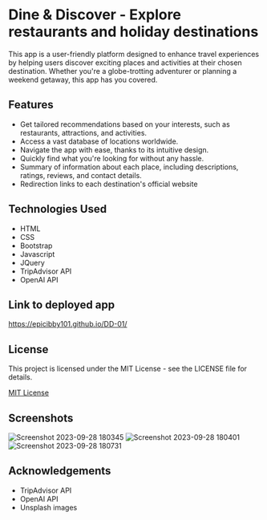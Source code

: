 
# Dine & Discover - Explore restaurants and holiday destinations
This app is a user-friendly platform designed to enhance travel experiences by helping users discover exciting places and activities at their chosen destination. Whether you're a globe-trotting adventurer or planning a weekend getaway, this app has you covered.


## Features

- Get tailored recommendations based on your interests, such as restaurants, attractions, and activities.
- Access a vast database of locations worldwide.
- Navigate the app with ease, thanks to its intuitive design.
- Quickly find what you're looking for without any hassle.
- Summary of information about each place, including descriptions, ratings, reviews, and contact details.
- Redirection links to each destination's official website



## Technologies Used
- HTML
- CSS
- Bootstrap
- Javascript
- JQuery
- TripAdvisor API
- OpenAI API

## Link to deployed app
https://epicibby101.github.io/DD-01/

## License

This project is licensed under the MIT License - see the LICENSE file for details.

[MIT License](https://choosealicense.com/licenses/mit/)

## Screenshots
![Screenshot 2023-09-28 180345](https://github.com/EpicIbby101/DD-01/assets/86202881/3d4dfacf-80b8-441c-92f5-88b1e3236d48)
![Screenshot 2023-09-28 180401](https://github.com/EpicIbby101/DD-01/assets/86202881/b190ac6b-a262-425b-a51c-32a9178ec2b5)
![Screenshot 2023-09-28 180731](https://github.com/EpicIbby101/DD-01/assets/86202881/43249c21-40c6-449d-bbe3-6762ce8f0438)



## Acknowledgements

 - TripAdvisor API
 - OpenAI API
 - Unsplash images


